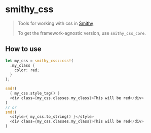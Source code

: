 # smithy_css

> Tools for working with css in [Smithy](https://www.smithy.rs)
>
> To get the framework-agnostic version, use `smithy_css_core`.

## How to use

```rs
let my_css = smithy_css::css!(
  .my_class {
    color: red;
  }
);

smd!(
  { my_css.style_tag() }
  <div class={my_css.classes.my_class}>This will be red</div>
)
// or
smd!(
  <style>{ my_css.to_string() }</style>
  <div class={my_css.classes.my_class}>This will be red</div>
)
```
